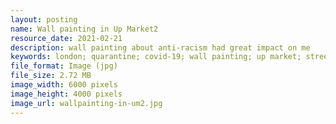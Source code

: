 ```yaml
---
layout: posting
name: Wall painting in Up Market2
resource_date: 2021-02-21
description: wall painting about anti-racism had great impact on me
keywords: london; quarantine; covid-19; wall painting; up market; street art
file_format: Image (jpg)
file_size: 2.72 MB
image_width: 6000 pixels
image_height: 4000 pixels
image_url: wallpainting-in-um2.jpg
---
```

